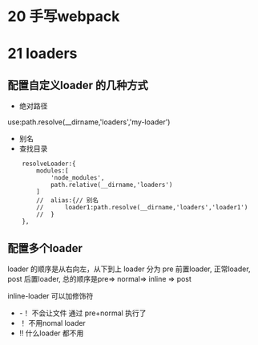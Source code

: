 # 20 手写webpack


# 21 loaders

## 配置自定义loader 的几种方式

- 绝对路径

use:path.resolve(__dirname,'loaders','my-loader')

- 别名
- 查找目录
```
    resolveLoader:{
        modules:[
            'node_modules',
            path.relative(__dirname,'loaders')
        ]     
        //  alias:{// 别名
        //      loader1:path.resolve(__dirname,'loaders','loader1')
        //  }
    },
```

## 配置多个loader 

loader 的顺序是从右向左，从下到上
loader 分为 pre 前置loader, 正常loader, post 后置loader, 总的顺序是pre=> normal=> inline => post

inline-loader 可以加修饰符 
- -！ 不会让文件 通过 pre+normal 执行了
- ！ 不用nomal loader
- !! 什么loader 都不用



